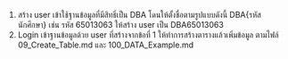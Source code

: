 1. สร้าง user เข้าใช้ฐานข้อมูลที่มีสิทธิ์เป็น DBA โดนให้ตั้งชื่อตามรูปแบบดังนี้ DBA{รหัสนักศึกษา} เช่น รหัส 65013063 ให้สร้าง user เป็น DBA65013063
2. Login เข้าฐานข้อมูลด้วย user ที่สร้างจากข้อที่ 1 ให้ทำการสร้างตารางแล้วเพิ่มข้อมูล ตามไฟล์ 09_Create_Table.md และ 100_DATA_Example.md
